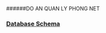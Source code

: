 ######DO AN QUAN LY PHONG NET


### [Database Schema](https://dbdiagram.io/d/63e72c8c296d97641d801fda)
